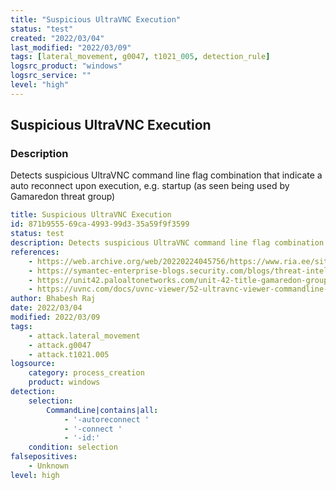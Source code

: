 ```yaml
---
title: "Suspicious UltraVNC Execution"
status: "test"
created: "2022/03/04"
last_modified: "2022/03/09"
tags: [lateral_movement, g0047, t1021_005, detection_rule]
logsrc_product: "windows"
logsrc_service: ""
level: "high"
---
```


## Suspicious UltraVNC Execution

### Description

Detects suspicious UltraVNC command line flag combination that indicate a auto reconnect upon execution, e.g. startup (as seen being used by Gamaredon threat group)

```yml
title: Suspicious UltraVNC Execution
id: 871b9555-69ca-4993-99d3-35a59f9f3599
status: test
description: Detects suspicious UltraVNC command line flag combination that indicate a auto reconnect upon execution, e.g. startup (as seen being used by Gamaredon threat group)
references:
    - https://web.archive.org/web/20220224045756/https://www.ria.ee/sites/default/files/content-editors/kuberturve/tale_of_gamaredon_infection.pdf
    - https://symantec-enterprise-blogs.security.com/blogs/threat-intelligence/shuckworm-gamaredon-espionage-ukraine
    - https://unit42.paloaltonetworks.com/unit-42-title-gamaredon-group-toolset-evolution
    - https://uvnc.com/docs/uvnc-viewer/52-ultravnc-viewer-commandline-parameters.html
author: Bhabesh Raj
date: 2022/03/04
modified: 2022/03/09
tags:
    - attack.lateral_movement
    - attack.g0047
    - attack.t1021.005
logsource:
    category: process_creation
    product: windows
detection:
    selection:
        CommandLine|contains|all:
            - '-autoreconnect '
            - '-connect '
            - '-id:'
    condition: selection
falsepositives:
    - Unknown
level: high

```
